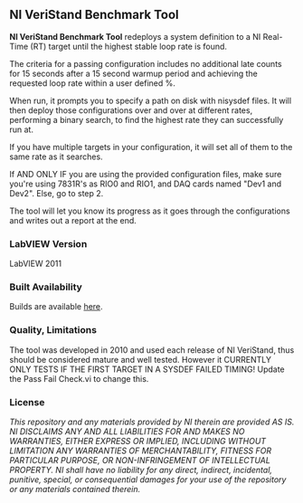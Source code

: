 ## NI VeriStand Benchmark Tool ##

**NI VeriStand Benchmark Tool** redeploys a system definition to a NI Real-Time (RT) target until the highest stable loop rate is found. 

The criteria for a passing configuration includes no additional late counts for 15 seconds after a 15 second warmup period and achieving the requested loop rate within a user defined %.

When run, it prompts you to specify a path on disk with nisysdef files. It will then deploy those configurations over and over at different rates, performing a binary search, to find the highest rate they can successfully run at.

If you have multiple targets in your configuration, it will set all of them to the same rate as it searches.

If AND ONLY IF you are using the provided configuration files, make sure you're using 7831R's as RIO0 and RIO1, and DAQ cards named "Dev1 and Dev2". Else, go to step 2.

The tool will let you know its progress as it goes through the configurations and writes out a report at the end.

### LabVIEW Version ###

LabVIEW 2011

### Built Availability ###

Builds are available [here](http://www.ni.com/example/31441/en/).

### Quality, Limitations ###

The tool was developed in 2010 and used each release of NI VeriStand, thus should be considered mature and well tested. However it CURRENTLY ONLY TESTS IF THE FIRST TARGET IN A SYSDEF FAILED TIMING! Update the Pass Fail Check.vi to change this.

### License ###

*This repository and any materials provided by NI therein are provided AS IS. NI DISCLAIMS ANY AND ALL LIABILITIES FOR AND MAKES NO WARRANTIES, EITHER EXPRESS OR IMPLIED, INCLUDING WITHOUT LIMITATION ANY WARRANTIES OF MERCHANTABILITY, FITNESS FOR  PARTICULAR PURPOSE, OR NON-INFRINGEMENT OF INTELLECTUAL PROPERTY. NI shall have no liability for any direct, indirect, incidental, punitive, special, or consequential damages for your use of the repository or any materials contained therein.*